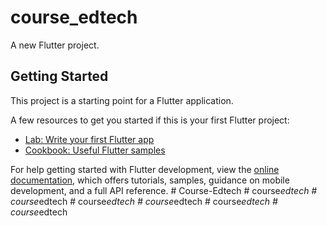 # course_edtech

A new Flutter project.

## Getting Started

This project is a starting point for a Flutter application.

A few resources to get you started if this is your first Flutter project:

- [Lab: Write your first Flutter app](https://docs.flutter.dev/get-started/codelab)
- [Cookbook: Useful Flutter samples](https://docs.flutter.dev/cookbook)

For help getting started with Flutter development, view the
[online documentation](https://docs.flutter.dev/), which offers tutorials,
samples, guidance on mobile development, and a full API reference.
#   C o u r s e - E d t e c h  
 #   c o u r s e _ e d t e c h  
 #   c o u r s e _ e d t e c h  
 #   c o u r s e _ e d t e c h  
 #   c o u r s e _ e d t e c h  
 #   c o u r s e _ e d t e c h  
 #   c o u r s e _ e d t e c h  
 